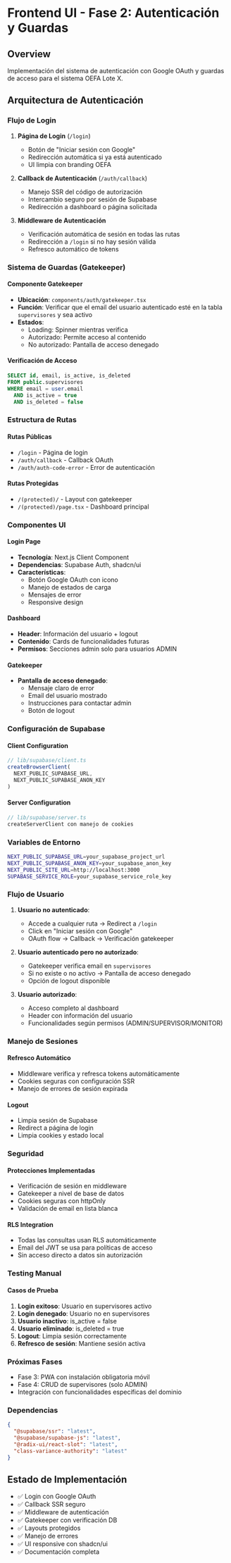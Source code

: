 # Frontend UI - Fase 2: Autenticación y Guardas

## Overview
Implementación del sistema de autenticación con Google OAuth y guardas de acceso para el sistema OEFA Lote X.

## Arquitectura de Autenticación

### Flujo de Login
1. **Página de Login** (`/login`)
   - Botón de "Iniciar sesión con Google"
   - Redirección automática si ya está autenticado
   - UI limpia con branding OEFA

2. **Callback de Autenticación** (`/auth/callback`)
   - Manejo SSR del código de autorización
   - Intercambio seguro por sesión de Supabase
   - Redirección a dashboard o página solicitada

3. **Middleware de Autenticación**
   - Verificación automática de sesión en todas las rutas
   - Redirección a `/login` si no hay sesión válida
   - Refresco automático de tokens

### Sistema de Guardas (Gatekeeper)

#### Componente Gatekeeper
- **Ubicación**: `components/auth/gatekeeper.tsx`
- **Función**: Verificar que el email del usuario autenticado esté en la tabla `supervisores` y sea activo
- **Estados**:
  - Loading: Spinner mientras verifica
  - Autorizado: Permite acceso al contenido
  - No autorizado: Pantalla de acceso denegado

#### Verificación de Acceso
```sql
SELECT id, email, is_active, is_deleted 
FROM public.supervisores 
WHERE email = user.email 
  AND is_active = true 
  AND is_deleted = false
```

### Estructura de Rutas

#### Rutas Públicas
- `/login` - Página de login
- `/auth/callback` - Callback OAuth
- `/auth/auth-code-error` - Error de autenticación

#### Rutas Protegidas
- `/(protected)/` - Layout con gatekeeper
- `/(protected)/page.tsx` - Dashboard principal

### Componentes UI

#### Login Page
- **Tecnología**: Next.js Client Component
- **Dependencias**: Supabase Auth, shadcn/ui
- **Características**:
  - Botón Google OAuth con icono
  - Manejo de estados de carga
  - Mensajes de error
  - Responsive design

#### Dashboard
- **Header**: Información del usuario + logout
- **Contenido**: Cards de funcionalidades futuras
- **Permisos**: Secciones admin solo para usuarios ADMIN

#### Gatekeeper
- **Pantalla de acceso denegado**:
  - Mensaje claro de error
  - Email del usuario mostrado
  - Instrucciones para contactar admin
  - Botón de logout

### Configuración de Supabase

#### Client Configuration
```typescript
// lib/supabase/client.ts
createBrowserClient(
  NEXT_PUBLIC_SUPABASE_URL,
  NEXT_PUBLIC_SUPABASE_ANON_KEY
)
```

#### Server Configuration
```typescript
// lib/supabase/server.ts
createServerClient con manejo de cookies
```

### Variables de Entorno
```bash
NEXT_PUBLIC_SUPABASE_URL=your_supabase_project_url
NEXT_PUBLIC_SUPABASE_ANON_KEY=your_supabase_anon_key
NEXT_PUBLIC_SITE_URL=http://localhost:3000
SUPABASE_SERVICE_ROLE=your_supabase_service_role_key
```

### Flujo de Usuario

1. **Usuario no autenticado**:
   - Accede a cualquier ruta → Redirect a `/login`
   - Click en "Iniciar sesión con Google"
   - OAuth flow → Callback → Verificación gatekeeper

2. **Usuario autenticado pero no autorizado**:
   - Gatekeeper verifica email en `supervisores`
   - Si no existe o no activo → Pantalla de acceso denegado
   - Opción de logout disponible

3. **Usuario autorizado**:
   - Acceso completo al dashboard
   - Header con información del usuario
   - Funcionalidades según permisos (ADMIN/SUPERVISOR/MONITOR)

### Manejo de Sesiones

#### Refresco Automático
- Middleware verifica y refresca tokens automáticamente
- Cookies seguras con configuración SSR
- Manejo de errores de sesión expirada

#### Logout
- Limpia sesión de Supabase
- Redirect a página de login
- Limpia cookies y estado local

### Seguridad

#### Protecciones Implementadas
- Verificación de sesión en middleware
- Gatekeeper a nivel de base de datos
- Cookies seguras con httpOnly
- Validación de email en lista blanca

#### RLS Integration
- Todas las consultas usan RLS automáticamente
- Email del JWT se usa para políticas de acceso
- Sin acceso directo a datos sin autorización

### Testing Manual

#### Casos de Prueba
1. **Login exitoso**: Usuario en supervisores activo
2. **Login denegado**: Usuario no en supervisores
3. **Usuario inactivo**: is_active = false
4. **Usuario eliminado**: is_deleted = true
5. **Logout**: Limpia sesión correctamente
6. **Refresco de sesión**: Mantiene sesión activa

### Próximas Fases
- Fase 3: PWA con instalación obligatoria móvil
- Fase 4: CRUD de supervisores (solo ADMIN)
- Integración con funcionalidades específicas del dominio

### Dependencias
```json
{
  "@supabase/ssr": "latest",
  "@supabase/supabase-js": "latest",
  "@radix-ui/react-slot": "latest",
  "class-variance-authority": "latest"
}
```

## Estado de Implementación
- ✅ Login con Google OAuth
- ✅ Callback SSR seguro
- ✅ Middleware de autenticación
- ✅ Gatekeeper con verificación DB
- ✅ Layouts protegidos
- ✅ Manejo de errores
- ✅ UI responsive con shadcn/ui
- ✅ Documentación completa
